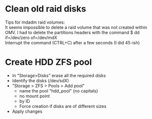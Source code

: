 # Clean old raid disks
Tips for mdadm raid volumes:  
It seems impossible to delete a raid volume that was not created within OMV. I had to delete the partitions headers with the command $ dd if=/dev/zero of=/dev/mdX  
Interrupt the command (CTRL+C) after a few seconds (I did 45-ish)

# Create HDD ZFS pool
- In "Storage>Disks" erase all the required disks
- Identify the disks (/dev/sdX)
- "Storage > ZFS > Pools > Add pool"
  - name the pool "hdd_pool" (no capitals)
  - no mount point
  - by ID
  - Force creation if disks are of different sizes
- Apply changes
